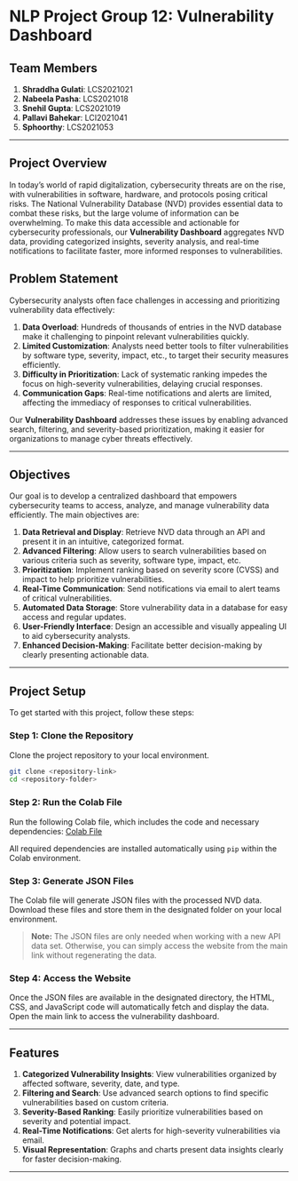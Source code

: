 
# NLP Project Group 12: Vulnerability Dashboard

## Team Members
1. **Shraddha Gulati**: LCS2021021
2. **Nabeela Pasha**: LCS2021018
3. **Snehil Gupta**: LCS2021019
4. **Pallavi Bahekar**: LCI2021041
5. **Sphoorthy**: LCS2021053

---

## Project Overview

In today’s world of rapid digitalization, cybersecurity threats are on the rise, with vulnerabilities in software, hardware, and protocols posing critical risks. The National Vulnerability Database (NVD) provides essential data to combat these risks, but the large volume of information can be overwhelming. To make this data accessible and actionable for cybersecurity professionals, our **Vulnerability Dashboard** aggregates NVD data, providing categorized insights, severity analysis, and real-time notifications to facilitate faster, more informed responses to vulnerabilities.

## Problem Statement

Cybersecurity analysts often face challenges in accessing and prioritizing vulnerability data effectively:
1. **Data Overload**: Hundreds of thousands of entries in the NVD database make it challenging to pinpoint relevant vulnerabilities quickly.
2. **Limited Customization**: Analysts need better tools to filter vulnerabilities by software type, severity, impact, etc., to target their security measures efficiently.
3. **Difficulty in Prioritization**: Lack of systematic ranking impedes the focus on high-severity vulnerabilities, delaying crucial responses.
4. **Communication Gaps**: Real-time notifications and alerts are limited, affecting the immediacy of responses to critical vulnerabilities.

Our **Vulnerability Dashboard** addresses these issues by enabling advanced search, filtering, and severity-based prioritization, making it easier for organizations to manage cyber threats effectively.

---

## Objectives

Our goal is to develop a centralized dashboard that empowers cybersecurity teams to access, analyze, and manage vulnerability data efficiently. The main objectives are:

1. **Data Retrieval and Display**: Retrieve NVD data through an API and present it in an intuitive, categorized format.
2. **Advanced Filtering**: Allow users to search vulnerabilities based on various criteria such as severity, software type, impact, etc.
3. **Prioritization**: Implement ranking based on severity score (CVSS) and impact to help prioritize vulnerabilities.
4. **Real-Time Communication**: Send notifications via email to alert teams of critical vulnerabilities.
5. **Automated Data Storage**: Store vulnerability data in a database for easy access and regular updates.
6. **User-Friendly Interface**: Design an accessible and visually appealing UI to aid cybersecurity analysts.
7. **Enhanced Decision-Making**: Facilitate better decision-making by clearly presenting actionable data.

---

## Project Setup

To get started with this project, follow these steps:

### Step 1: Clone the Repository

Clone the project repository to your local environment.
```bash
git clone <repository-link>
cd <repository-folder>
```

### Step 2: Run the Colab File

Run the following Colab file, which includes the code and necessary dependencies:
[Colab File](https://colab.research.google.com/drive/1f-3nWuHuMawK4fdVHRu5lOHX5rgoeQBy?usp=sharing)

All required dependencies are installed automatically using `pip` within the Colab environment.

### Step 3: Generate JSON Files

The Colab file will generate JSON files with the processed NVD data. Download these files and store them in the designated folder on your local environment.

> **Note:** The JSON files are only needed when working with a new API data set. Otherwise, you can simply access the website from the main link without regenerating the data.

### Step 4: Access the Website

Once the JSON files are available in the designated directory, the HTML, CSS, and JavaScript code will automatically fetch and display the data. Open the main link to access the vulnerability dashboard.

---

## Features

1. **Categorized Vulnerability Insights**: View vulnerabilities organized by affected software, severity, date, and type.
2. **Filtering and Search**: Use advanced search options to find specific vulnerabilities based on custom criteria.
3. **Severity-Based Ranking**: Easily prioritize vulnerabilities based on severity and potential impact.
4. **Real-Time Notifications**: Get alerts for high-severity vulnerabilities via email.
5. **Visual Representation**: Graphs and charts present data insights clearly for faster decision-making.

---

